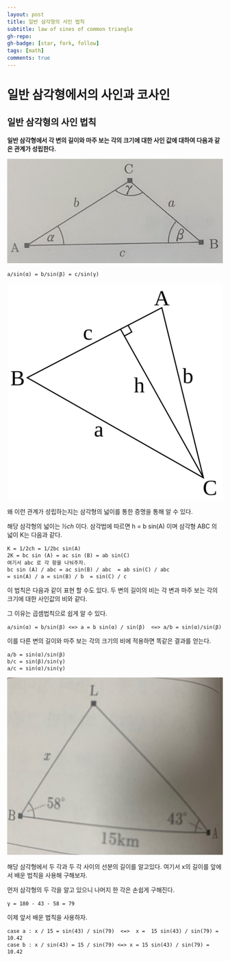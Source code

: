 ```yaml
---
layout: post
title: 일반 삼각형의 사인 법칙
subtitle: law of sines of common triangle
gh-repo:
gh-badge: [star, fork, follow]
tags: [math]
comments: true
---
```


# 일반 삼각형에서의 사인과 코사인

## 일반 삼각형의 사인 법칙
**일반 삼각형에서 각 변의 길이와 마주 보는 각의 크기에 대한 사인 값에 대하여 다음과 같은 관계가 성립한다.**

![picture0](/assets/img/Triangle1.png)

	a/sin(α) = b/sin(β) = c/sin(γ) 
	
![picture1](/assets/img/sine_law.png)

왜 이런 관계가 성립하는지는 삼각형의 넓이를 통한 증명을 통해 알 수 있다.

해당 삼각형의 넓이는 *½ch* 이다.
삼각법에 따르면 h = b sin(A) 이며 삼각형 ABC 의 넓이 K는 다음과 같다.

	K = 1/2ch = 1/2bc sin(A)
	2K = bc sin (A) = ac sin (B) = ab sin(C)
	여기서 abc 로 각 항을 나눠주자.
	bc sin (A) / abc = ac sin(B) / abc  = ab sin(C) / abc
	= sin(A) / a = sin(B) / b  = sin(C) / c 

이 법칙은 다음과 같이 표현 할 수도 있다.
두 변의 길이의 비는 각 변과 마주 보는 각의 크기에 대한 사인값의 비와 같다.

그 이유는 곱셈법칙으로 쉽게 알 수 있다.

	a/sin(α) = b/sin(β) <=> a = b sin(α) / sin(β)  <=> a/b = sin(α)/sin(β)
이를 다른 변의 길이와 마주 보는 각의 크기의 비에 적용하면 똑같은 결과를 얻는다.
	
	a/b = sin(α)/sin(β)
	b/c = sin(β)/sin(γ)
	a/c = sin(α)/sin(γ)

![picture2](/assets/img/Triangle2.png)


해당 삼각형에서 두 각과 두 각 사이의 선분의 길이를 알고있다. 여기서 x의 길이를 앞에서 배운 법칙을 사용해 구해보자. 

먼저 삼각형의 두 각을 알고 있으니 나머지 한 각은 손쉽게 구해진다. 

	γ = 180 - 43 - 58 = 79

이제 앞서 배운 법칙을 사용하자.

	case a : x / 15 = sin(43) / sin(79)  <=>  x =  15 sin(43) / sin(79) = 10.42
	case b : x / sin(43) = 15 / sin(79) <=> x = 15 sin(43) / sin(79) = 10.42

